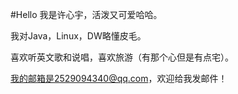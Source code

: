 #Hello
我是许心宇，活泼又可爱哈哈。

我对Java，Linux，DW略懂皮毛。

喜欢听英文歌和说唱，喜欢旅游（有那个心但是有点宅）。

我的邮箱是2529094340@qq.com，欢迎给我发邮件！
